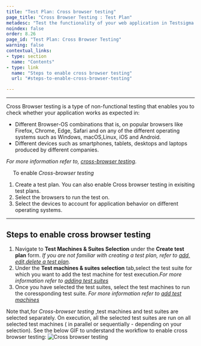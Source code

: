 ```yaml
---
title: "Test Plan: Cross browser testing"
page_title: "Cross Browser Testing : Test Plan"
metadesc: "Test the functionality of your web application in Testsigma across all platforms. Test your application on multiple browsers and versions easily."
noindex: false
order: 8.26
page_id: "Test Plan: Cross Browser Testing"
warning: false
contextual_links:
- type: section
  name: "Contents" 
- type: link
  name: "Steps to enable cross browser testing"
  url: "#steps-to-enable-cross-browser-testing"

---
```


---

Cross Browser testing is a type of non-functional testing that enables you to check whether your application works as expected in:

- Different Browser-OS combinations that is, on popular browsers like Firefox, Chrome, Edge, Safari and on any of the different operating systems such as Windows, macOS,Linux, iOS and Android.
- Different devices such as smartphones, tablets, desktops and laptops produced by different companies.
&emsp;

*For more information refer to, [cross-browser testing](https://testsigma.com/cross-browser-testing)*.

&emsp;
To enable *Cross-browser testing* 

1. Create a test plan. You can also enable Cross browser testing in exisiting test plans.
2. Select the browsers to run the test on.
3. Select the devices to account for application behavior on different operating systems.

---

## **Steps to enable cross browser testing**

1. Navigate to **Test Machines & Suites Selection** under the **Create test plan** form.  *If you are not familiar with creating a test plan, refer to [add, edit,delete a test plan](https://testsigma.com/docs/test-management/test-plans/overview/)*.
2. Under the **Test machines & suites selection** tab,select the test suite for which you want to add the test machine for test execution.*For more information refer to [adding test suites](https://testsigma.com/docs/test-management/test-plans/manage-test-suites/)*
3. Once you have selected the test suites, select the test machines to run the coressponding test suite. *For more information refer to [add test machines](https://testsigma.com/docs/test-management/test-plans/manage-test-machines/)*
 
 Note that,for *Cross-browser testing* ,test machines and test suites are selected separately. On execution, all the selected test suites are run on all selected test machines ( in parallel or sequentially - depending on your selection).
 See the below GIF to understand the workflow to enable cross browser testing:
![Cross browser testing](https://s3.amazonaws.com/static-docs.testsigma.com/new_images/test-management/test-plans/cross-browser-testing/cross_browser_testing.gif)